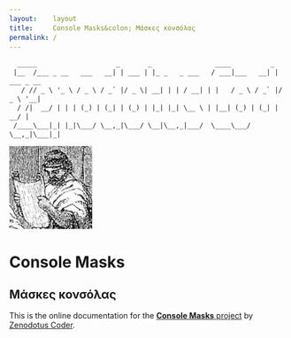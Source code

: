 ```yaml
---
layout:    layout
title:     Console Masks&colon; Μάσκες κονσόλας
permalink: /
---
```


<pre><code>  _____                    _       _                ____          _           
 |__  /___ _ __   ___   __| | ___ | |_ _   _ ___   / ___|___   __| | ___ _ __ 
   / // _ \ '_ \ / _ \ / _` |/ _ \| __| | | / __| | |   / _ \ / _` |/ _ \ '__|
  / /|  __/ | | | (_) | (_| | (_) | |_| |_| \__ \ | |__| (_) | (_| |  __/ |   
 /____\___|_| |_|\___/ \__,_|\___/ \__|\__,_|___/  \____\___/ \__,_|\___|_|   </code></pre>

<img src="/consolemasks.zenodotuscoder.com/images/zenodotuscoder.jpg" alt="Zenodotus Coder’s Avatar" id="avatar" />

# Console Masks

## Μάσκες κονσόλας

This is the online documentation for the [**Console Masks** project](https://github.com/zenodotuscoderrepositories/ConsoleMasks) by [Zenodotus Coder](https://www.zenodotuscoder.com/).
